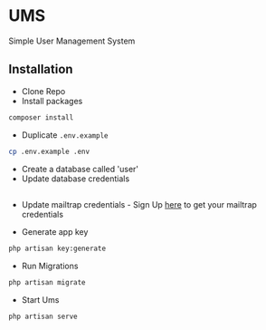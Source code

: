 # UMS
Simple User Management System
  
 ## Installation
 * Clone Repo
 * Install packages
 
 ```bash
 composer install
 ```
 
 * Duplicate `.env.example`
 
 ```bash
 cp .env.example .env
 ```


 * Create a database called 'user'
 * Update database credentials
 ##

 
 * Update mailtrap credentials - 
 Sign Up [here](https://mailtrap.io/) to get your mailtrap credentials
 
 * Generate app key
 
 ```bash
 php artisan key:generate
 ```
 
 
 * Run Migrations
 
 ```bash
 php artisan migrate
 ```
 * Start Ums
 
 ```bash
 php artisan serve
 ```



